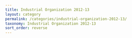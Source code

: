 ```yaml
---
title: Industrial Organization 2012-13
layout: category
permalink: /categories/industrial-organization-2012-13/
taxonomy: Industrial Organization 2012-13
sort_order: reverse
---
```

